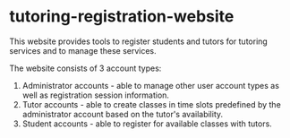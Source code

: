 # tutoring-registration-website

This website provides tools to register students and tutors for tutoring services and to manage these services.

The website consists of 3 account types:
  1. Administrator accounts - able to manage other user account types as well as registration session information.
  2. Tutor accounts - able to create classes in time slots predefined by the administrator account based on the tutor's availability.
  3. Student accounts - able to register for available classes with tutors.
